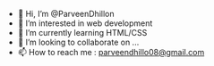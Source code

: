 - 👋 Hi, I’m @ParveenDhillon
- 👀 I’m interested in web development 
- 🌱 I’m currently learning  HTML/CSS
- 💞️ I’m looking to collaborate on ...
- 📫 How to reach me : parveendhillo08@gmail.com
<!---
ParveenDhillon/ParveenDhillon is a ✨ special ✨ repository because its `README.md` (this file) appears on your GitHub profile.
You can click the Preview link to take a look at your changes.
--->
